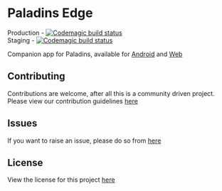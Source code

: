 # Paladins Edge

Production - [![Codemagic build status](https://api.codemagic.io/apps/614aa1fb2d7e1471bf7a43a5/production-workflow/status_badge.svg)](https://codemagic.io/apps/614aa1fb2d7e1471bf7a43a5/production-workflow/latest_build)\
Staging - [![Codemagic build status](https://api.codemagic.io/apps/614aa1fb2d7e1471bf7a43a5/staging-workflow/status_badge.svg)](https://codemagic.io/apps/614aa1fb2d7e1471bf7a43a5/production-workflow/latest_build)

Companion app for Paladins, available for [Android](https://play.google.com/store/apps/details?id=ml.paladinsedge) and [Web](https://paladinsedge.ml)

## Contributing

Contributions are welcome, after all this is a community driven project. Please view our contribution guidelines [here](https://github.com/tusharlock10/paladins-edge-client/tree/main/.github/contributing.md)

## Issues

If you want to raise an issue, please do so from [here](https://github.com/tusharlock10/paladins-edge-client/issues)

## License
View the license for this project [here](https://github.com/tusharlock10/paladins-edge-client/tree/main/.github/license)